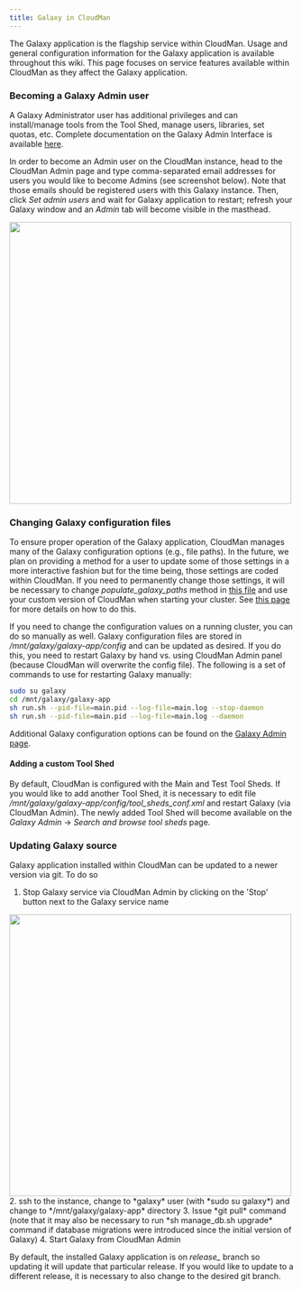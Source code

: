```yaml
---
title: Galaxy in CloudMan
---
```

The Galaxy application is the flagship service within CloudMan. Usage and general configuration information for the Galaxy application is available throughout this wiki. This page focuses on service features available within CloudMan as they affect the Galaxy application.

### Becoming a Galaxy Admin user

A Galaxy Administrator user has additional privileges and can install/manage tools from the Tool Shed, manage users, libraries, set quotas, etc. Complete documentation on the Galaxy Admin Interface is available [here](https://wiki.galaxyproject.org/Admin/Interface). 

In order to become an Admin user on the CloudMan instance, head to the CloudMan Admin page and type comma-separated email addresses for users you would like to become Admins (see screenshot below). Note that those emails should be registered users with this Galaxy instance. Then, click *Set admin users* and wait for Galaxy application to restart; refresh your Galaxy window and an *Admin* tab will become visible in the masthead.

<img src="http://i.imgur.com/lMh7ahV.png" alt="" width=500 />

### Changing Galaxy configuration files

To ensure proper operation of the Galaxy application, CloudMan manages many of the Galaxy configuration options (e.g., file paths). In the future, we plan on providing a method for a user to update some of those settings in a more interactive fashion but for the time being, those settings are coded within CloudMan. If you need to permanently change those settings, it will be necessary to change *populate_galaxy_paths* method in [this file](https://github.com/galaxyproject/cloudman/blob/master/cm/util/galaxy_conf.py) and use your custom version of CloudMan when starting your cluster. See [this page](/src/cloudman/CustomizeGalaxyCloud/index.md#using_custom_cloudman_application) for more details on how to do this.

If you need to change the configuration values on a running cluster, you can do so manually as well. Galaxy configuration files are stored in */mnt/galaxy/galaxy-app/config* and can be updated as desired. If you do this, you need to restart Galaxy by hand vs. using CloudMan Admin panel (because CloudMan will overwrite the config file). The following is a set of commands to use for restarting Galaxy manually:
```sh
sudo su galaxy
cd /mnt/galaxy/galaxy-app
sh run.sh --pid-file=main.pid --log-file=main.log --stop-daemon
sh run.sh --pid-file=main.pid --log-file=main.log --daemon
```


Additional Galaxy configuration options can be found on the [Galaxy Admin page](/src/admin/index.md).

#### Adding a custom Tool Shed

By default, CloudMan is configured with the Main and Test Tool Sheds. If you would like to add another Tool Shed, it is necessary to edit file */mnt/galaxy/galaxy-app/config/tool_sheds_conf.xml* and restart Galaxy (via CloudMan Admin). The newly added Tool Shed will become available on the *Galaxy Admin* -> *Search and browse tool sheds* page.

### Updating Galaxy source

Galaxy application installed within CloudMan can be updated to a newer version via git. To do so
1. Stop Galaxy service via CloudMan Admin by clicking on the 'Stop' button next to the Galaxy service name

<img src="http://i.imgur.com/SV3gHFA.jpg" alt="" width=500 />
2. ssh to the instance, change to *galaxy* user (with *sudo su galaxy*) and change to */mnt/galaxy/galaxy-app* directory
3. Issue *git pull* command (note that it may also be necessary to run *sh manage_db.sh upgrade* command if database migrations were introduced since the initial version of Galaxy)
4. Start Galaxy from CloudMan Admin

By default, the installed Galaxy application is on *release_<version>* branch so updating it will update that particular release. If you would like to update to a different release, it is necessary to also change to the desired git branch.
